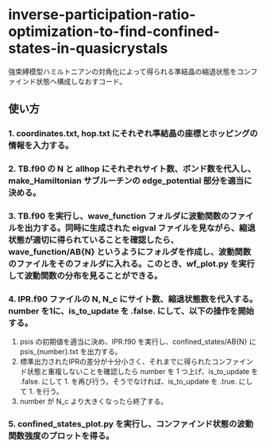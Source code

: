 # inverse-participation-ratio-optimization-to-find-confined-states-in-quasicrystals
強束縛模型ハミルトニアンの対角化によって得られる準結晶の縮退状態をコンファインド状態へ構成しなおすコード。

## 使い方
### 1. coordinates.txt, hop.txt にそれぞれ準結晶の座標とホッピングの情報を入力する。
### 2. TB.f90 の N と allhop にそれぞれサイト数、ボンド数を代入し、make_Hamiltonian サブルーチンの edge_potential 部分を適当に決める。
### 3. TB.f90 を実行し、wave_function フォルダに波動関数のファイルを出力する。同時に生成された eigval ファイルを見ながら、縮退状態が適切に得られていることを確認したら、wave_function/AB{N} というようにフォルダを作成し、波動関数のファイルをそのフォルダに入れる。このとき、wf_plot.py を実行して波動関数の分布を見ることができる。
### 4. IPR.f90 ファイルの N, N_c にサイト数、縮退状態数を代入する。number を1に、is_to_update を .false. にして、以下の操作を開始する。
1. psis の初期値を適当に決め、IPR.f90 を実行し、confined_states/AB{N} に psis_{number}.txt を出力する。
2. 標準出力されたIPRの差分が十分小さく、それまでに得られたコンファインド状態と重複しないことを確認したら number を 1 つ上げ、is_to_update を .false. にして 1. を再び行う。そうでなければ、is_to_update を .true. にして 1. を行う。
3. number が N_c より大きくなったら終了する。
### 5. confined_states_plot.py を実行し、コンファインド状態の波動関数強度のプロットを得る。
